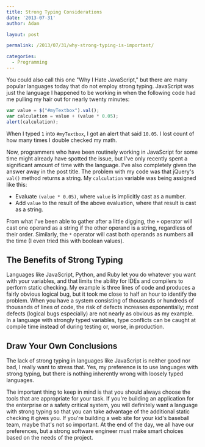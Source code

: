 ```yaml
---
title: Strong Typing Considerations
date: '2013-07-31'
author: Adam

layout: post

permalink: /2013/07/31/why-strong-typing-is-important/

categories:
  - Programming
---
```

You could also call this one "Why I Hate JavaScript," but there are many popular
languages today that do not employ strong typing. JavaScript was just the
language I happened to be working in when the following code had me pulling my
hair out for nearly twenty minutes:

```javascript
var value = $("#myTextbox").val();
var calculation = value + (value * 0.05);
alert(calculation);
```

When I typed `1` into `#myTextbox`, I got an alert that said `10.05`. I lost
count of how many times I double checked my math.

Now, programmers who have been routinely working in JavaScript for some time
might already have spotted the issue, but I've only recently spent a significant
amount of time with the language. I've also completely given the answer away in
the post title. The problem with my code was that jQuery's `val()` method
returns a string. My `calculation` variable was being assigned like this:

- Evaluate `(value * 0.05)`, where `value` is implicitly cast as a number.
- Add `value` to the result of the above evaluation, where that result is cast
  as a string.

From what I've been able to gather after a little digging, the `+` operator will
cast one operand as a string if the other operand is a string, regardless of
their order. Similarly, the `*` operator will cast both operands as numbers all
the time (I even tried this with boolean values).

## The Benefits of Strong Typing

Languages like JavaScript, Python, and Ruby let you do whatever you want with
your variables, and that limits the ability for IDEs and compilers to perform
static checking. My example is three lines of code and produces a fairly obvious
logical bug, but it took me close to half an hour to identify the problem. When
you have a system consisting of thousands or hundreds of thousands of lines of
code, the risk of defects increases exponentially; most defects (logical bugs
especially) are not nearly as obvious as my example. In a language with strongly
typed variables, type conflicts can be caught at compile time instead of during
testing or, worse, in production.

## Draw Your Own Conclusions

The lack of strong typing in languages like JavaScript is neither good nor bad,
I really want to stress that. Yes, my preference is to use languages with strong
typing, but there is nothing inherently wrong with loosely typed languages.

The important thing to keep in mind is that you should always choose the tools
that are appropriate for your task. If you're building an application for the
enterprise or a safety critical system, you will definitely want a language with
strong typing so that you can take advantage of the additional static checking
it gives you. If you're building a web site for your kid's baseball team, maybe
that's not so important. At the end of the day, we all have our preferences, but
a strong software engineer must make smart choices based on the needs of the
project.
